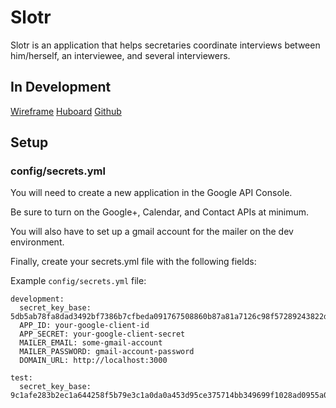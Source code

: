 # Slotr

Slotr is an application that helps secretaries coordinate interviews between him/herself, an interviewee, and several interviewers.

## In Development

[Wireframe](https://www.fluidui.com/editor/live/preview/p_h3OtaxhUAKGXED1OH7ZCr2m8WThRQgv3.1417585944460)
[Huboard](https://huboard.com/danielchangNYC/slotr)
[Github](https://github.com/danielchangNYC/slotr)

## Setup

### config/secrets.yml

You will need to create a new application in the Google API Console.

Be sure to turn on the Google+, Calendar, and Contact APIs at minimum.

You will also have to set up a gmail account for the mailer on the dev environment.

Finally, create your secrets.yml file with the following fields:

Example `config/secrets.yml` file:
```
development:
  secret_key_base: 5db5ab78fa8dad3492bf7386b7cfbeda091767508860b87a81a7126c98f57289243822d7cc359cc596d03f83fcc1d5c65864efbabd65fb1b9472fb79d2f5538a
  APP_ID: your-google-client-id
  APP_SECRET: your-google-client-secret
  MAILER_EMAIL: some-gmail-account
  MAILER_PASSWORD: gmail-account-password
  DOMAIN_URL: http://localhost:3000

test:
  secret_key_base: 9c1afe283b2ec1a644258f5b79e3c1a0da0a453d95ce375714bb349699f1028ad0955a0d13370025c6f9daaf4eb11a93f33ae979a365b12b43280b39f25b1bae
```
